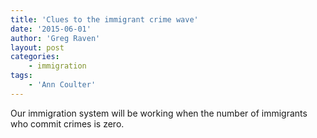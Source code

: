 ```yaml
---
title: 'Clues to the immigrant crime wave'
date: '2015-06-01'
author: 'Greg Raven'
layout: post
categories:
    - immigration
tags:
    - 'Ann Coulter'
---
```


Our immigration system will be working when the number of immigrants who commit crimes is zero.